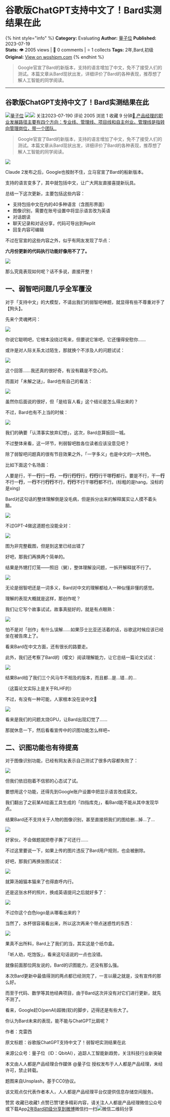 # 谷歌版ChatGPT支持中文了！Bard实测结果在此
{% hint style="info" %}
**Category:** Evaluating
**Author:** [量子位](https://www.woshipm.com/u/1495881)
**Published:** 2023-07-19  
**Stats:** 👁️ 2005 views | 💬 0 comments | ⭐ 1 collects
**Tags:** 2年,Bard,初级
**Original:** [View on woshipm.com](https://www.woshipm.com/evaluating/5869411.html)
{% endhint %}
> Google官宣了Bard的新版本，支持的语言增加了中文，免不了接受人们的测试。本篇文章从Bard现状出发，详细评价了Bard的各种表现，推荐想了解人工智能的同学阅读。

---

## 谷歌版ChatGPT支持中文了！Bard实测结果在此

[![](https://static.woshipm.com/view/woshipm_api_def_20230207155311_7519.jpg?imageView2/1/w/72/h/72/q/100)](https://www.woshipm.com/u/1495881)[量子位](https://www.woshipm.com/u/1495881) ![](https://static.woshipm.com/tag/1122_1@2x.png)![](https://static.woshipm.com/tag/2105_1@2x.png) 关注2023-07-190 评论 2005 浏览 1 收藏 9 分钟[🔗 产品经理的职业发展路径主要有四个方向：专业线、管理线、项目线和自主创业。管理线是指转向管理岗位，带一个团队..](https://ke.qidianla.com/courses/90pm)

> Google官宣了Bard的新版本，支持的语言增加了中文，免不了接受人们的测试。本篇文章从Bard现状出发，详细评价了Bard的各种表现，推荐想了解人工智能的同学阅读。

![](https://image.yunyingpai.com/wp/2023/07/93ezfqs8fP3O5hXB2yZp.jpg)

Claude 2发布之后，Google也按耐不住，立马官宣了Bard的船新版本。

支持的语言变多了，其中就包括中文，让广大网友直接喜提新玩具。

总结一下这次更新，主要包括这些内容：

*   支持包括中文在内的40多种语言（含图形界面）
*   图像识别，需要在账号设置中将显示语言改为英语
*   对话朗读
*   聊天记录和对话分享，代码可导出到Replit
*   回复内容可编辑

不过在官宣的这些内容之外，似乎有网友发现了华点：

**六月份更新的代码执行功能好像用不了了。**

![](https://image.yunyingpai.com/wp/2023/07/a86IGsdOb2HFmVfWM2ix.png)

那么究竟表现如何呢？话不多说，直接开整！

## 一、弱智吧问题几乎全军覆没

对于「支持中文」的大模型，不请出我们的弱智吧神题，就显得有些不尊重对手了【狗头】。

先来个灵魂拷问：

![](https://image.yunyingpai.com/wp/2023/07/ufm2QcigIQvMgzLhkFUX.png)

你说它聪明吧，它根本没绕过弯来，但要说它笨吧，它还懂得安慰你……

或许是对人际关系太过陌生，那就换个不涉及人的问题试试：

![](https://image.yunyingpai.com/wp/2023/07/DUPKavORpWd23Z9KyPhr.png)

这个回答……我还真的很好奇，有没有藕是不空心的。

而面对「未解之谜」，Bard也有自己的看法：

![](https://image.yunyingpai.com/wp/2023/07/AN9h2YLfbF7Xg7ljbjHh.png)

虽然你后面说的很好，但「是给盲人看」这个结论是怎么得出来的？

不过，Bard也有不上当的时候：

![](https://image.yunyingpai.com/wp/2023/07/JcEGRBGp6KLtZF9Uv5JI.png)

我们的确要「认清事实放弃幻想」，这次，Bard总算扳回一城。

不过整体来看，这一环节，判弱智吧胜各位读者应该没意见吧？

除了弱智吧问题真的很有节目效果之外，「一字多义」也是中文的一大特色。

比如下面这个名场面：

人要是行，干一**行**行一**行**，一**行**行**行行**行，**行行**行干哪**行**都行。要是不行，干一**行**不行一**行**，一**行**不行**行行**不行，**行行**不行干哪**行**都不行。(标粗的是hang，没标的是xing)

Bard对这句话的整体理解倒是没毛病，但是拆分出来的解释属实让人摸不着头脑。

![](https://image.yunyingpai.com/wp/2023/07/7kKICeIpB93nR6QE1z4a.png)

不过GPT-4做这道题也没能全对：

![](https://image.yunyingpai.com/wp/2023/07/YvZCYQNA0iougthw8Y5I.png)

图为非完整截图，但是到这里已经出错了

好吧，那我们再换两个简单的。

结果是外甥打灯笼——照旧（舅），整体理解没问题，一拆开解释就不行了。

![](https://image.yunyingpai.com/wp/2023/07/Xa3eBWDzrGPCZ8tzBM09.png)

无论是弱智吧还是一词多义，Bard对中文的理解都给人一种似懂非懂的感觉。

理解的表现大概就是这样，那创作呢？

我们让它写个故事试试，故事真挺好的，就是有点眼熟：

![](https://image.yunyingpai.com/wp/2023/07/DNc5eT7OhKarNuiPMiHZ.png)

怕不是对「创作」有什么误解……如果莎士比亚还活着的话，谷歌这时候应该已经坐在被告席上了。

看来Bard在中文方面，还有很长的路要走。

此外，我们还考察了Bard的（嘤文）阅读理解能力，让它总结一篇论文试试：

![](https://image.yunyingpai.com/wp/2023/07/FoEBzYYJjdmCPo6NWtb4.png)

结果Bard给了我们三个风马牛不相及的版本，而且都…是…错…的…

（这篇论文实际上是关于RLHF的）

不过，有没有一种可能，人家根本没在说中文🤔

![](https://image.yunyingpai.com/wp/2023/07/TCJyLZJoz7NWZny6gh1l.png)

看来是我们的问题太烧GPU，让Bard出现幻觉了……

那就休息一下，然后看看宣传中的识图功能怎么样吧~

## 二、识图功能也有待提高

对于图像识别功能，已经有网友表示自己测试了很多内容都失败了：

![](https://image.yunyingpai.com/wp/2023/07/qV3qCThFMIvyvkFRak4D.png)

但我们依旧抱着不信邪的心态试了试。

要想用这个功能，还得先到Google账户设置中把显示语言改成英文。

我们翻出了之前某AI绘画工具生成的「四指库克」，看Bard能不能从其中发现华点。

结果Bard还不支持关于人物的图像识别，甚至直接把我们的图给删…掉…了…

![](https://image.yunyingpai.com/wp/2023/07/eYUXEmdwP8S16nGxLGJx.png)

好家伙，不会做题就把卷子撕了可还行……

不过这里要说一下，如果上传的图片违反了Bard用户规则，也会被删除。

好吧，那我们再换张图试试：

![](https://image.yunyingpai.com/wp/2023/07/UugXGadUoLkzjzoDqbGH.png)

就算汤姆猫本猫来了也得直呼内行。

还是这张水杯的照片，换成英语提问之后就好多了：

![](https://image.yunyingpai.com/wp/2023/07/BULLfyF0mm2IWD4bZf1a.png)

不过你这个白色logo是从哪看出来的？

当然了，水杯很容易看出来，所以这次再来个带点迷惑性的东西：

![](https://image.yunyingpai.com/wp/2023/07/RhPCEvt3Qg5WUDjNaZzl.png)

果真不出所料，Bard上了我们的当，其实这是个纸巾盒。

「听人劝，吃饱饭」，看来这句话说的一点也没错。

就像前面那位网友说的，Bard的识图能力，还没有那么强。

本次Bard更新中最值得测的两点都已经测完了，一言以蔽之就是，没有宣传的那么好。

而至于代码、数学等其他经典项目，由于Bard这次并没有对它们进行更新，就先不测了。

看来，Google赶O(penAI)超微(软)的脚步，迈得还是有些大了。

你认为Bard未来的表现，能不能与ChatGPT比肩呢？

作者：克雷西

原文标题：谷歌版ChatGPT支持中文了！弱智吧实测结果在此

来源公众号：量子位（ID：QbitAI），追踪人工智能新趋势，关注科技行业新突破

本文由人人都是产品经理合作媒体 @量子位 授权发布于人人都是产品经理，未经许可，禁止转载。

题图来自Unsplash，基于CC0协议。

该文观点仅代表作者本人，人人都是产品经理平台仅提供信息存储空间服务。

赞赏 收藏已收藏1 点赞已赞1更多精彩内容，请关注人人都是产品经理微信公众号或下载App[2年](https://www.woshipm.com/tag/2%e5%b9%b4)[Bard](https://www.woshipm.com/tag/bard)[初级](https://www.woshipm.com/tag/%e5%88%9d%e7%ba%a7)[分享到微博](https://service.weibo.com/share/share.php?appkey=2775287854&title=谷歌版ChatGPT支持中文了！Bard实测结果在此&url=https://www.woshipm.com/evaluating/5869411.html&pic=https://image.yunyingpai.com/wp/2023/07/93ezfqs8fP3O5hXB2yZp.jpg)微信扫一扫![微信二维码](https://api.pwmqr.com/qrcode/create/?url=https://www.woshipm.com/evaluating/5869411.html)分享